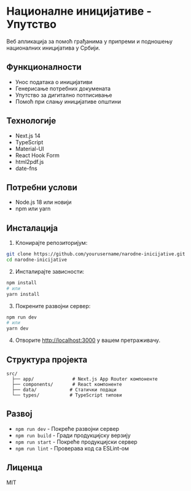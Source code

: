 # Националне иницијативе - Упутство

Веб апликација за помоћ грађанима у припреми и подношењу националних иницијатива у Србији.

## Функционалности

- Унос података о иницијативи
- Генерисање потребних докумената
- Упутство за дигитално потписивање
- Помоћ при слању иницијативе општини

## Технологије

- Next.js 14
- TypeScript
- Material-UI
- React Hook Form
- html2pdf.js
- date-fns

## Потребни услови

- Node.js 18 или новији
- npm или yarn

## Инсталација

1. Клонирајте репозиторијум:
```bash
git clone https://github.com/yourusername/narodne-inicijative.git
cd narodne-inicijative
```

2. Инсталирајте зависности:
```bash
npm install
# или
yarn install
```

3. Покрените развојни сервер:
```bash
npm run dev
# или
yarn dev
```

4. Отворите [http://localhost:3000](http://localhost:3000) у вашем претраживачу.

## Структура пројекта

```
src/
  ├── app/              # Next.js App Router компоненте
  ├── components/       # React компоненте
  ├── data/            # Статички подаци
  └── types/           # TypeScript типови
```

## Развој

- `npm run dev` - Покреће развојни сервер
- `npm run build` - Гради продукцијску верзију
- `npm run start` - Покреће продукцијски сервер
- `npm run lint` - Проверава код са ESLint-ом

## Лиценца

MIT

